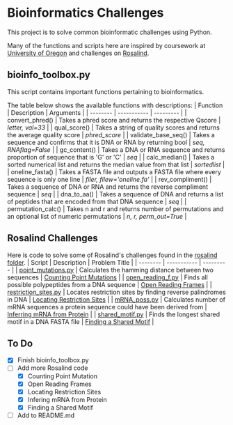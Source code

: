 # Bioinformatics Challenges
This project is to solve common bioinformatic challenges using Python.

Many of the functions and scripts here are inspired by coursework at [University of Oregon](https://internship.uoregon.edu/bioinformatics) and challenges on [Rosalind](https://rosalind.info/problems/locations/).

## bioinfo_toolbox.py
This script contains important functions pertaining to bioinformatics.

The table below shows the available functions with descriptions:
| Function | Description | Arguments |
| -------- | ----------- | --------- |
| convert_phred() | Takes a phred score and returns the respective Qscore | *letter, val=33* |
| qual_score() | Takes a string of quality scores and returns the average quality score | *phred_score* |
| validate_base_seq() | Takes a sequence and confirms that it is DNA or RNA by returning bool | *seq, RNAflag=False* |
| gc_content() | Takes a DNA or RNA sequence and returns proportion of sequence that is 'G' or 'C' | *seq* |
| calc_median() | Takes a sorted numerical list and returns the median value from that list | *sortedlist* |
| oneline_fasta() | Takes a FASTA file and outputs a FASTA file where every sequence is only one line | *filer, filew='oneline.fa'* |
| rev_compliment() | Takes a sequence of DNA or RNA and returns the reverse compliment sequence | *seq* |
| dna_to_aa() | Takes a sequence of DNA and returns a list of peptides that are encoded from that DNA sequence | *seq* |
| permutation_calc() | Takes n and r and returns number of permutations and an optional list of numeric permutations | *n, r, perm_out=True* |


## Rosalind Challenges
Here is code to solve some of Rosalind's challenges found in the [rosalind folder](./rosalind/).
| Script | Description | Problem Title |
| -------- | ----------- | --------- |
| [point_mutations.py](./rosalind/point_mutations.py) | Calculates the hamming distance between two sequences | [Counting Point Mutations](https://rosalind.info/problems/hamm/) |
| [open_reading_f.py](./rosalind/open_reading_f.py) | Finds all possible polypeptides from a DNA sequence | [Open Reading Frames](https://rosalind.info/problems/orf/) |
| [restriction_sites.py](./rosalind/restriction_sites.py) | Locates restriction sites by finding reverse palindromes in DNA | [Locating Restriction Sites](https://rosalind.info/problems/revp/) |
| [mRNA_poss.py](./rosalind/mRNA_poss.py) | Calculates number of mRNA sequences a protein sequence could have been derived from | [Inferring mRNA from Protein](https://rosalind.info/problems/mrna/) |
| [shared_motif.py](./rosalind/shared_motif.py) | Finds the longest shared motif in a DNA FASTA file | [Finding a Shared Motif](https://rosalind.info/problems/lcsm/) |

## To Do
- [x] Finish bioinfo_toolbox.py
- [ ] Add more Rosalind code
    - [x] Counting Point Mutation
    - [x] Open Reading Frames 
    - [x] Locating Restriction Sites
    - [x] Infering mRNA from Protein
    - [x] Finding a Shared Motif
- [ ] Add to README.md